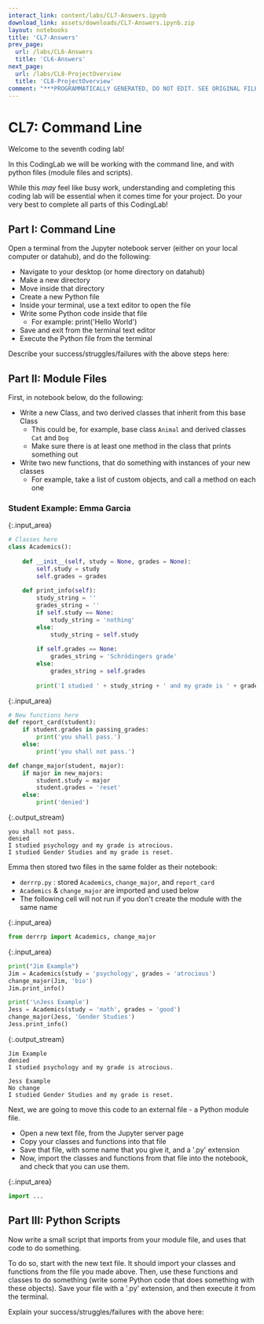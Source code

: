 ```yaml
---
interact_link: content/labs/CL7-Answers.ipynb
download_link: assets/downloads/CL7-Answers.ipynb.zip
layout: notebooks
title: 'CL7-Answers'
prev_page:
  url: /labs/CL6-Answers
  title: 'CL6-Answers'
next_page:
  url: /labs/CL8-ProjectOverview
  title: 'CL8-ProjectOverview'
comment: "***PROGRAMMATICALLY GENERATED, DO NOT EDIT. SEE ORIGINAL FILES IN /content***"
---
```

# CL7: Command Line

Welcome to the seventh coding lab!

In this CodingLab we will be working with the command line, and with python files (module files and scripts). 

While this _may_ feel like busy work, understanding and completing this coding lab will be essential when it comes time for your project. Do your very best to complete all parts of this CodingLab!

## Part I: Command Line

Open a terminal from the Jupyter notebook server (either on your local computer or datahub), and do the following:

- Navigate to your desktop (or home directory on datahub)
- Make a new directory
- Move inside that directory
- Create a new Python file
- Inside your terminal, use a text editor to open the file
- Write some Python code inside that file
    - For example: print('Hello World')
- Save and exit from the terminal text editor
- Execute the Python file from the terminal

Describe your success/struggles/failures with the above steps here:


## Part II: Module Files

First, in notebook below, do the following:

- Write a new Class, and two derived classes that inherit from this base Class
    - This could be, for example, base class `Animal` and derived classes `Cat` and `Dog`
    - Make sure there is at least one method in the class that prints something out
- Write two new functions, that do something with instances of your new classes
    - For example, take a list of custom objects, and call a method on each one

### Student Example: Emma Garcia



{:.input_area}
```python
# Classes here
class Academics(): 
    
    def __init__(self, study = None, grades = None):
        self.study = study
        self.grades = grades
        
    def print_info(self):
        study_string = ''
        grades_string = ''
        if self.study == None:
            study_string = 'nothing'
        else:
            study_string = self.study
            
        if self.grades == None:
            grades_string = 'Schrödingers grade'
        else:
            grades_string = self.grades
            
        print('I studied ' + study_string + ' and my grade is ' + grades_string + '.')
```




{:.input_area}
```python
# New functions here
def report_card(student):
    if student.grades in passing_grades:
        print('you shall pass.')
    else:
        print('you shall not pass.')

def change_major(student, major):
    if major in new_majors:
        student.study = major 
        student.grades = 'reset'
    else:
        print('denied')
```


{:.output_stream}
```
you shall not pass.
denied
I studied psychology and my grade is atrocious.
I studied Gender Studies and my grade is reset.

```

Emma then stored two files in the same folder as their notebook:
- `derrrp.py` : stored `Academics`, `change_major`, and `report_card`
- `Academics` & `change_major` are imported and used below
- The following cell will not run if you don't create the module with the same name




{:.input_area}
```python
from derrrp import Academics, change_major
```




{:.input_area}
```python
print("Jim Example")
Jim = Academics(study = 'psychology', grades = 'atrocious')
change_major(Jim, 'bio')
Jim.print_info()

print('\nJess Example')
Jess = Academics(study = 'math', grades = 'good')
change_major(Jess, 'Gender Studies')
Jess.print_info()
```


{:.output_stream}
```
Jim Example
denied
I studied psychology and my grade is atrocious.

Jess Example
No change
I studied Gender Studies and my grade is reset.

```

Next, we are going to move this code to an external file - a Python module file. 

- Open a new text file, from the Jupyter server page
- Copy your classes and functions into that file
- Save that file, with some name that you give it, and a '.py' extension
- Now, import the classes and functions from that file into the notebook, and check that you can use them. 



{:.input_area}
```python
import ...
```


## Part III: Python Scripts

Now write a small script that imports from your module file, and uses that code to do something.

To do so, start with the new text file. It should import your classes and functions from the file you made above. Then, use these functions and classes to do something (write some Python code that does something with these objects). Save your file with a '.py' extension, and then execute it from the terminal.

Explain your success/struggles/failures with the above here:
